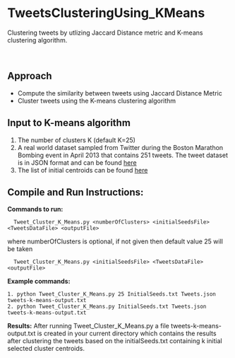# TweetsClusteringUsing_KMeans

Clustering tweets by utlizing Jaccard Distance metric and K-means clustering algorithm.

<br>

## Approach

- Compute the similarity between tweets using Jaccard Distance Metric
- Cluster tweets using the K-means clustering algorithm

## Input to K-means algorithm

1. The number of clusters K (default K=25)
2. A real world dataset sampled from Twitter during the Boston Marathon Bombing event in April 2013 that contains 251 tweets. The tweet dataset is in JSON format and can be found <a href="">here</a>
3. The list of initial centroids can be found <a href="">here</a>

## Compile and Run Instructions:

**Commands to run:**

```
  Tweet_Cluster_K_Means.py <numberOfClusters> <initialSeedsFile> <TweetsDataFile> <outputFile>
```
  where numberOfClusters is optional, if not given then default value 25 will be taken
  
```  
  Tweet_Cluster_K_Means.py <initialSeedsFile> <TweetsDataFile> <outputFile>
```

**Example commands:**

```
1. python Tweet_Cluster_K_Means.py 25 InitialSeeds.txt Tweets.json tweets-k-means-output.txt
2. python Tweet_Cluster_K_Means.py InitialSeeds.txt Tweets.json tweets-k-means-output.txt
```

**Results:**
After running Tweet_Cluster_K_Means.py a file  tweets-k-means-output.txt is created in your current directory which contains the results after clustering the tweets based on the initialSeeds.txt containing k initial selected cluster centroids. 

